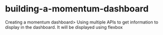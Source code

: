 # building-a-momentum-dashboard
Creating a momentum dashboard> Using multiple APIs to get information to display in the dashboard. It will be displayed using flexbox
